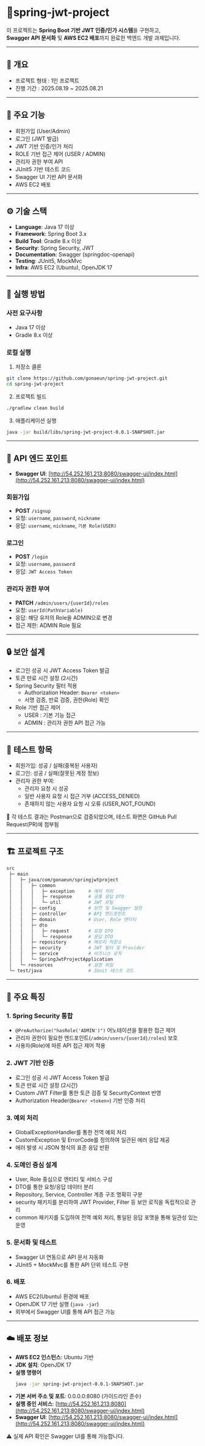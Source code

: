 # 🔐spring-jwt-project
이 프로젝트는 **Spring Boot 기반 JWT 인증/인가 시스템**을 구현하고,  
**Swagger API 문서화** 및 **AWS EC2 배포**까지 완료한 백엔드 개발 과제입니다.  

---

## 📖 개요
- 프로젝트 형태 : 1인 프로젝트
- 진행 기간 : 2025.08.19 ~ 2025.08.21

---

## 🔑 주요 기능
- 회원가입 (User/Admin)
- 로그인 (JWT 발급)
- JWT 기반 인증/인가 처리
- ROLE 기반 접근 제어 (USER / ADMIN)
- 관리자 권한 부여 API
- JUnit5 기반 테스트 코드
- Swagger UI 기반 API 문서화
- AWS EC2 배포

---

## ⚙️ 기술 스택
- **Language**: Java 17 이상
- **Framework**: Spring Boot 3.x
- **Build Tool**: Gradle 8.x 이상
- **Security**: Spring Security, JWT
- **Documentation**: Swagger (springdoc-openapi)
- **Testing**: JUnit5, MockMvc
- **Infra**: AWS EC2 (Ubuntu), OpenJDK 17

---

## 🚀 실행 방법
### 사전 요구사항
- Java 17 이상
- Gradle 8.x 이상

### 로컬 실행

1. 저장소 클론
```bash
git clone https://github.com/gonaeun/spring-jwt-project.git
cd spring-jwt-project
```
2. 프로젝트 빌드
```bash
./gradlew clean build
```

3. 애플리케이션 실행
```bash
java -jar build/libs/spring-jwt-project-0.0.1-SNAPSHOT.jar
```

---

## 📖 API 엔드 포인트
- **Swagger UI**: [http://54.252.161.213:8080/swagger-ui/index.html](http://54.252.161.213:8080/swagger-ui/index.html)
### 회원가입
- **POST** `/signup`  
- 요청: `username`, `password`, `nickname`  
- 응답: `username`, `nickname`, `기본 Role(USER)`

### 로그인
- **POST** `/login`  
- 요청: `username`, `password`  
- 응답: `JWT Access Token`

### 관리자 권한 부여
- **PATCH** `/admin/users/{userId}/roles`  
- 요청: `userId(PathVariable)`  
- 응답: 해당 유저의 Role을 ADMIN으로 변경  
- 접근 제한: ADMIN Role 필요

---

## 🔒 보안 설계
- 로그인 성공 시 JWT Access Token 발급
- 토큰 만료 시간 설정 (2시간)
- Spring Security 필터 적용
  - Authorization Header: `Bearer <token>`
  - 서명 검증, 만료 검증, 권한(Role) 확인
- Role 기반 접근 제어
  - USER : 기본 기능 접근
  - ADMIN : 관리자 권한 API 접근 가능

---

## 🧪 테스트 항목
- 회원가입: 성공 / 실패(중복된 사용자)
- 로그인: 성공 / 실패(잘못된 계정 정보)
- 관리자 권한 부여:
  - 관리자 요청 시 성공
  - 일반 사용자 요청 시 접근 거부 (ACCESS_DENIED)
  - 존재하지 않는 사용자 요청 시 오류 (USER_NOT_FOUND)
 
📌 각 테스트 결과는 Postman으로 검증되었으며, 테스트 화면은 GitHub Pull Request(PR)에 첨부됨

---
## 🏗️ 프로젝트 구조
```bash
src
 ├─ main
 │   ├─ java/com/gonaeun/springjwtproject
 │   │   ├─ common
 │   │   │   ├─ exception     # 예외 처리
 │   │   │   ├─ response      # 공통 응답 DTO
 │   │   │   └─ util          # JWT 유틸
 │   │   ├─ config            # 보안 및 Swagger 설정
 │   │   ├─ controller        # API 엔드포인트
 │   │   ├─ domain            # User, Role 엔티티
 │   │   ├─ dto
 │   │   │   ├─ request       # 요청 DTO
 │   │   │   └─ response      # 응답 DTO
 │   │   ├─ repository        # 메모리 저장소
 │   │   ├─ security          # JWT 필터 및 Provider
 │   │   ├─ service           # 비즈니스 로직
 │   │   └─ SpringJwtProjectApplication
 │   └─ resources             # 설정 파일
 └─ test/java                 # JUnit 테스트 코드
```

---

## 🌟 주요 특징

### 1. Spring Security 통합
- `@PreAuthorize("hasRole('ADMIN')")` 어노테이션을 활용한 접근 제어
- 관리자 권한이 필요한 엔드포인트(`/admin/users/{userId}/roles`) 보호
- 사용자(Role)에 따른 API 접근 제어 적용

### 2. JWT 기반 인증
- 로그인 성공 시 JWT Access Token 발급
- 토큰 만료 시간 설정 (2시간)
- Custom JWT Filter를 통한 토큰 검증 및 SecurityContext 반영
- Authorization Header(`Bearer <token>`) 기반 인증 처리

### 3. 예외 처리
- GlobalExceptionHandler를 통한 전역 예외 처리
- CustomException 및 ErrorCode를 정의하여 일관된 에러 응답 제공
- 에러 발생 시 JSON 형식의 표준 응답 반환

### 4. 도메인 중심 설계
- User, Role 중심으로 엔티티 및 서비스 구성
- DTO를 통한 요청/응답 데이터 분리
- Repository, Service, Controller 계층 구조 명확히 구분
- security 패키지를 분리하여 JWT Provider, Filter 등 보안 로직을 독립적으로 관리
- common 패키지를 도입하여 전역 예외 처리, 통일된 응답 포맷을 통해 일관성 있는 운영

### 5. 문서화 및 테스트
- Swagger UI 연동으로 API 문서 자동화
- JUnit5 + MockMvc를 통한 API 단위 테스트 구현

### 6. 배포
- AWS EC2(Ubuntu) 환경에 배포
- OpenJDK 17 기반 실행 (`java -jar`)
- 외부에서 Swagger UI를 통해 API 접근 가능

---

## ☁️ 배포 정보
- **AWS EC2 인스턴스**: Ubuntu 기반
- **JDK 설치**: OpenJDK 17
- **실행 명령어**
  ```bash
  java -jar spring-jwt-project-0.0.1-SNAPSHOT.jar
  ```
- **기본 서버 주소 및 포트**: 0.0.0.0:8080 (가이드라인 준수)
- **실행 중인 서비스**: [http://54.252.161.213:8080](http://54.252.161.213:8080/swagger-ui/index.html)
- **Swagger UI**: [http://54.252.161.213:8080/swagger-ui/index.html](http://54.252.161.213:8080/swagger-ui/index.html)
  
⚠️ 실제 API 확인은 Swagger UI를 통해 가능합니다.

